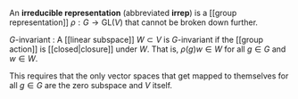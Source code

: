An **irreducible representation** (abbreviated **irrep**) is a [[group representation]] $\rho: G \to \mathrm{GL}(V)$ that cannot be broken down further.

$G$-invariant
: A [[linear subspace]] $W \subset V$ is $G$-invariant if the [[group action]] is [[closed|closure]] under $W$. That is, $\rho(g)w \in W$ for all $g \in G$ and $w \in W$.

This requires that the only vector spaces that get mapped to themselves for all $g \in G$ are the zero subspace and $V$ itself.